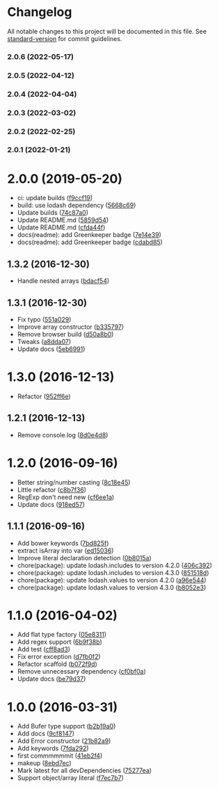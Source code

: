 # Changelog

All notable changes to this project will be documented in this file. See [standard-version](https://github.com/conventional-changelog/standard-version) for commit guidelines.

### 2.0.6 (2022-05-17)

### 2.0.5 (2022-04-12)

### 2.0.4 (2022-04-04)

### 2.0.3 (2022-03-02)

### 2.0.2 (2022-02-25)

### 2.0.1 (2022-01-21)

<a name="2.0.0"></a>
# 2.0.0 (2019-05-20)

* ci: update builds ([f9ccf19](https://github.com/kikobeats/chaste/commit/f9ccf19))
* build: use lodash dependency ([5668c69](https://github.com/kikobeats/chaste/commit/5668c69))
* Update builds ([74c87a0](https://github.com/kikobeats/chaste/commit/74c87a0))
* Update README.md ([5859d54](https://github.com/kikobeats/chaste/commit/5859d54))
* Update README.md ([cfda44f](https://github.com/kikobeats/chaste/commit/cfda44f))
* docs(readme): add Greenkeeper badge ([7e14e39](https://github.com/kikobeats/chaste/commit/7e14e39))
* docs(readme): add Greenkeeper badge ([cdabd85](https://github.com/kikobeats/chaste/commit/cdabd85))



<a name="1.3.2"></a>
## 1.3.2 (2016-12-30)

* Handle nested arrays ([bdacf54](https://github.com/kikobeats/chaste/commit/bdacf54))



<a name="1.3.1"></a>
## 1.3.1 (2016-12-30)

* Fix typo ([551a029](https://github.com/kikobeats/chaste/commit/551a029))
* Improve array constructor ([b335797](https://github.com/kikobeats/chaste/commit/b335797))
* Remove browser build ([d50a8b0](https://github.com/kikobeats/chaste/commit/d50a8b0))
* Tweaks ([a8dda07](https://github.com/kikobeats/chaste/commit/a8dda07))
* Update docs ([5eb6991](https://github.com/kikobeats/chaste/commit/5eb6991))



<a name="1.3.0"></a>
# 1.3.0 (2016-12-13)

* Refactor ([952ff6e](https://github.com/kikobeats/chaste/commit/952ff6e))



<a name="1.2.1"></a>
## 1.2.1 (2016-12-13)

* Remove console.log ([8d0e4d8](https://github.com/kikobeats/chaste/commit/8d0e4d8))



<a name="1.2.0"></a>
# 1.2.0 (2016-09-16)

* Better string/number casting ([8c18e45](https://github.com/kikobeats/chaste/commit/8c18e45))
* Little refactor ([c8b7f36](https://github.com/kikobeats/chaste/commit/c8b7f36))
* RegExp don't need new ([cf6ee1a](https://github.com/kikobeats/chaste/commit/cf6ee1a))
* Update docs ([918ed57](https://github.com/kikobeats/chaste/commit/918ed57))



<a name="1.1.1"></a>
## 1.1.1 (2016-09-16)

* Add bower keywords ([7bd825f](https://github.com/kikobeats/chaste/commit/7bd825f))
* extract isArray into var ([ed15036](https://github.com/kikobeats/chaste/commit/ed15036))
* Improve literal declaration detection ([0b8015a](https://github.com/kikobeats/chaste/commit/0b8015a))
* chore(package): update lodash.includes to version 4.2.0 ([406c392](https://github.com/kikobeats/chaste/commit/406c392))
* chore(package): update lodash.includes to version 4.3.0 ([851518d](https://github.com/kikobeats/chaste/commit/851518d))
* chore(package): update lodash.values to version 4.2.0 ([a96e544](https://github.com/kikobeats/chaste/commit/a96e544))
* chore(package): update lodash.values to version 4.3.0 ([b8052e3](https://github.com/kikobeats/chaste/commit/b8052e3))



<a name="1.1.0"></a>
# 1.1.0 (2016-04-02)

* Add flat type factory ([05e8311](https://github.com/kikobeats/chaste/commit/05e8311))
* Add regex support ([6b9f38b](https://github.com/kikobeats/chaste/commit/6b9f38b))
* Add test ([cff8ad3](https://github.com/kikobeats/chaste/commit/cff8ad3))
* Fix error exception ([d7fb0f2](https://github.com/kikobeats/chaste/commit/d7fb0f2))
* Refactor scaffold ([b072f9d](https://github.com/kikobeats/chaste/commit/b072f9d))
* Remove unnecessary dependency ([cf0bf0a](https://github.com/kikobeats/chaste/commit/cf0bf0a))
* Update docs ([be79d37](https://github.com/kikobeats/chaste/commit/be79d37))



<a name="1.0.0"></a>
# 1.0.0 (2016-03-31)

* Add Bufer type support ([b2b19a0](https://github.com/kikobeats/chaste/commit/b2b19a0))
* Add docs ([9cf8147](https://github.com/kikobeats/chaste/commit/9cf8147))
* Add Error constructor ([21b82a9](https://github.com/kikobeats/chaste/commit/21b82a9))
* Add keywords ([7fda292](https://github.com/kikobeats/chaste/commit/7fda292))
* first commmmmmit ([41eb2f4](https://github.com/kikobeats/chaste/commit/41eb2f4))
* makeup ([8ebd7ec](https://github.com/kikobeats/chaste/commit/8ebd7ec))
* Mark latest for all devDependencies ([75277ea](https://github.com/kikobeats/chaste/commit/75277ea))
* Support object/array literal ([f7ec7b7](https://github.com/kikobeats/chaste/commit/f7ec7b7))
